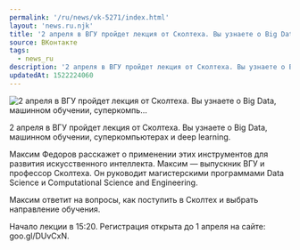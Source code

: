 ```yaml
---
permalink: '/ru/news/vk-5271/index.html'
layout: 'news.ru.njk'
title: '2 апреля в ВГУ пройдет лекция от Сколтеха. Вы узнаете о Big Data, машинном обучении, суперкомпь…'
source: ВКонтакте
tags:
  - news_ru
description: '2 апреля в ВГУ пройдет лекция от Сколтеха. Вы узнаете о Big Data, машинном обучении, суперкомпь…'
updatedAt: 1522224060
---
```

![2 апреля в ВГУ пройдет лекция от Сколтеха. Вы узнаете о Big Data, машинном обучении, суперкомпь…](https://sun9-36.userapi.com/impf/c847124/v847124536/cf2c/IptIRqEDPjA.jpg?size=1024x768&quality=96&proxy=1&sign=f183c26b314a070bbf54b3408336cdd7&c_uniq_tag=KbxT0nHrY9ebWBPoy5KkwG2Jz7sVuAJ6vqbMgW-R1Z0&type=album)

2 апреля в ВГУ пройдет лекция от Сколтеха. Вы узнаете о Big Data, машинном обучении, суперкомпьютерах и deep learning.

Максим Федоров расскажет о применении этих инструментов для развития искусственного интеллекта. Максим — выпускник ВГУ и профессор Сколтеха. Он руководит магистерскими программами Data Science и Computational Science and Engineering.

Максим ответит на вопросы, как поступить в Сколтех и выбрать направление обучения.

Начало лекции в 15:20. Регистрация открыта до 1 апреля на сайте: goo.gl/DUvCxN.
